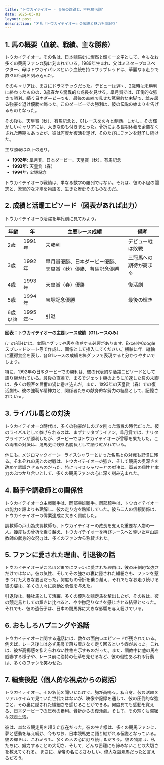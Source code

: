 ```yaml
---
title: "トウカイテイオー - 皇帝の蹄跡と、不死鳥伝説"
date: 2025-05-01
layout: post
description: "名馬『トウカイテイオー』の伝説と魅力を深堀り"
---
```


## 1. 馬の概要（血統、戦績、主な勝鞍）

トウカイテイオー。その名は、日本競馬史に燦然と輝く一文字として、今もなお多くの競馬ファンの胸に刻まれている。1989年生まれ、父はミスタープロスペクター、母はトウカイパレスという血統を持つサラブレッドは、華麗なる走りで数々の伝説を刻み込んだ。

そのキャリアは、まさにドラマチックだった。デビューは遅く、2歳時は未勝利に終わったものの、3歳春から驚異的な成長を見せる。皐月賞では、圧倒的な強さで勝利。続く日本ダービーでも、最後の直線で見せた驚異的な末脚で、並み居る強豪を退け優勝を飾った。このダービーでの勝利は、彼の伝説の始まりを告げるものとなった。

その後も、天皇賞（秋）、有馬記念と、G1レースを次々と制覇。しかし、その輝かしいキャリアには、大きな影も付きまとった。骨折による長期休養を余儀なくされた時期もあったが、彼は何度か復活を遂げ、そのたびにファンを魅了し続けた。

主な勝鞍は以下の通り。

* **1992年:** 皐月賞、日本ダービー、天皇賞（秋）、有馬記念
* **1993年:**  天皇賞（春）
* **1994年:**  宝塚記念


トウカイテイオーの戦績は、単なる数字の羅列ではない。それは、彼の不屈の闘志と、驚異的な才能を物語る、生きた歴史そのものなのだ。


## 2. 成績と活躍エピソード（図表があれば出力）

トウカイテイオーの活躍を年代別に見てみよう。

| 年齢 | 年 | 主要レース成績 | 備考 |
|---|---|---|---|
| 2歳 | 1991年 | 未勝利 | デビュー戦は敗戦 |
| 3歳 | 1992年 | 皐月賞優勝、日本ダービー優勝、天皇賞（秋）優勝、有馬記念優勝 | 三冠馬への期待が高まる |
| 4歳 | 1993年 | 天皇賞（春）優勝 | 復活劇 |
| 5歳 | 1994年 | 宝塚記念優勝 | 最後の輝き |
| 6歳以降 | 1995年～ |  引退 |  |


**図表：トウカイテイオーの主要レース成績（G1レースのみ）**

(この部分には、実際にグラフや表を作成する必要があります。ExcelやGoogleスプレッドシート等で作成し、画像として挿入してください。)  横軸に年、縦軸に獲得賞金を表し、各G1レースの成績を棒グラフで表現すると分かりやすいでしょう。


特に、1992年の日本ダービーでの勝利は、彼の代表的な活躍エピソードとして語り継がれている。最後の直線で、まるでジェット機のように加速した彼の末脚は、多くの観客を興奮の渦に巻き込んだ。また、1993年の天皇賞（春）での復活劇も、彼の強靭な精神力と、関係者たちの献身的な努力の結晶として、記憶されている。


## 3. ライバル馬との対決

トウカイテイオーの時代は、多くの強豪がしのぎを削った激戦の時代だった。彼のライバルとして挙げられるのは、まずナリタブライアン。皐月賞では、ナリタブライアンが勝利したが、ダービーではトウカイテイオーが雪辱を果たした。この両者の対決は、競馬史に残る名勝負として語り継がれている。

他にも、メジロマックイーン、ライスシャワーといった名馬との対戦も記憶に残る。それぞれの馬との対戦は、トウカイテイオーの強さ、そして競馬の奥深さを改めて認識させるものだった。特にライスシャワーとの対決は、両者の個性と実力のぶつかり合いとして、多くの競馬ファンの心に深く刻み込まれた。


## 4. 騎手や調教師との関係性

トウカイテイオーの主戦騎手は、岡部幸雄騎手。岡部騎手は、トウカイテイオーの能力を誰よりも理解し、彼の走り方を熟知していた。彼ら二人の信頼関係は、トウカイテイオーの偉業達成に大きく貢献した。

調教師の戸山為夫調教師も、トウカイテイオーの成長を支えた重要な人物の一人。幾度もの骨折を乗り越え、トウカイテイオーを再びレースへと導いた戸山調教師の献身的な努力は、多くのファンから称賛された。


## 5. ファンに愛された理由、引退後の話

トウカイテイオーがこれほどまでにファンに愛された理由は、彼の圧倒的な強さだけではない。彼の気性、そしてその強さの裏に隠された繊細さも、ファンを惹きつけた大きな要因だった。何度もの骨折を乗り越え、それでもなお走り続ける彼の姿は、多くの人々に感動と勇気を与えた。

引退後は、種牡馬として活躍。多くの優秀な競走馬を輩出したが、その数は、彼の競走馬としての輝きに比べると、やや物足りなさを感じさせる結果となった。それでも、彼の遺伝子は、日本の競馬界に大きな影響を与え続けている。


## 6. おもしろハプニングや逸話

トウカイテイオーに関する逸話には、数々の面白いエピソードが残されている。例えば、レース後には必ず馬房で落ち着きなく走り回るという癖があった。これは、彼が高揚感を抑えられない性格を示すものだった。また、調教中に他の馬を威嚇する様子や、レース前に独特の仕草を見せるなど、彼の個性あふれる行動は、多くのファンを笑わせた。


## 7. 編集後記（個人的な視点からの総括）

トウカイテイオー。その名前を聞いただけで、胸が高鳴る。私自身、彼の活躍をリアルタイムで見ていた世代ではないが、映像や記録を通して、彼の圧倒的な強さと、その裏に隠された繊細さを感じることができる。何度見ても感動を覚える、日本ダービーでの圧巻の勝利。骨折からの復活劇。そして、その短くも濃密な競走生活。

彼は、単なる競走馬を超えた存在だった。彼の生き様は、多くの競馬ファンに、夢と感動を与え続け、今もなお、日本競馬史に語り継がれる伝説となっている。彼の輝きは、これからも、多くの人の心に灯り続けるだろう。  彼の物語は、私たちに、努力することの大切さ、そして、どんな困難にも諦めないことの大切さを教えてくれる。  まさに、皇帝の名にふさわしい、偉大な競走馬だったと言えるだろう。
